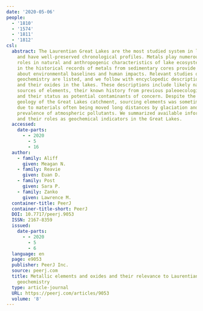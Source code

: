```yaml
---
date: '2020-05-06'
people:
  - '1810'
  - '1574'
  - '1811'
  - '1812'
csl:
  abstract: The Laurentian Great Lakes are the most studied system in lake geochemistry
    and have well-preserved chronological profiles. Metals play numerous critical
    roles in natural and anthropogenic characteristics of lake ecosystems, so patterns
    in the historical records of metals from sedimentary cores provide important information
    about environmental baselines and human impacts. Relevant studies of Great Lakes
    geochemistry are listed, and we follow with encyclopedic descriptions of metals
    and their oxides in the lakes. These descriptions include likely natural and anthropogenic
    sources of elements, their known history from previous paleoecological studies,
    and their status as potential contaminants of concern. Despite the well-studied
    geology of the Great Lakes catchment, sourcing elements was sometimes difficult
    due to materials often being moved long distances by glaciation and the global
    prevalence of atmospheric pollutants. We summarized available information on metals
    and their roles as geochemical indicators in the Great Lakes.
  accessed:
    date-parts:
      - - 2020
        - 5
        - 16
  author:
    - family: Aliff
      given: Meagan N.
    - family: Reavie
      given: Euan D.
    - family: Post
      given: Sara P.
    - family: Zanko
      given: Lawrence M.
  container-title: PeerJ
  container-title-short: PeerJ
  DOI: 10.7717/peerj.9053
  ISSN: 2167-8359
  issued:
    date-parts:
      - - 2020
        - 5
        - 6
  language: en
  page: e9053
  publisher: PeerJ Inc.
  source: peerj.com
  title: Metallic elements and oxides and their relevance to Laurentian Great Lakes
    geochemistry
  type: article-journal
  URL: https://peerj.com/articles/9053
  volume: '8'
---
```

